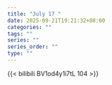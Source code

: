 ```yaml
---
title: "July 17 "
date: 2025-09-21T19:21:32+08:00
categories: ""
tags: ""
series: ""
series_order: ""
type: ""
---
```



{{< bilibili BV1od4y1i7tL 104 >}}

